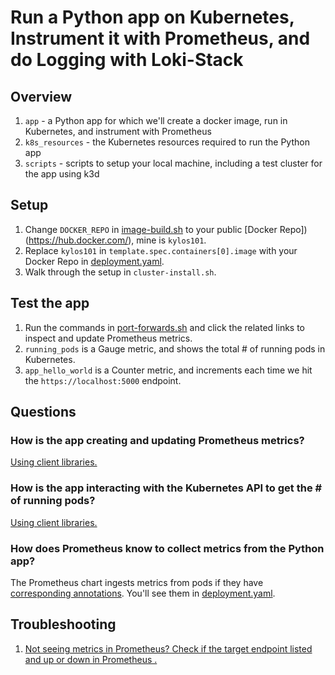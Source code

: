 # Run a Python app on Kubernetes, Instrument it with Prometheus, and do Logging with Loki-Stack

## Overview

1. `app` - a Python app for which we'll create a docker image, run in Kubernetes, and instrument with Prometheus
2. `k8s_resources` - the Kubernetes resources required to run the Python app
3. `scripts` - scripts to setup your local machine, including a test cluster for the app using k3d

## Setup

1. Change `DOCKER_REPO` in [image-build.sh](./scripts/image-build.sh) to your public [Docker Repo])(https://hub.docker.com/), mine is `kylos101`.
2. Replace `kylos101` in `template.spec.containers[0].image` with your Docker Repo in [deployment.yaml](.k8s_resources/../k8s_resources/deployment.yaml).
3. Walk through the setup in `cluster-install.sh`.

## Test the app

1. Run the commands in [port-forwards.sh](./scripts/port-forwards.sh) and click the related links to inspect and update Prometheus metrics.
2. `running_pods` is a Gauge metric, and shows the total # of running pods in Kubernetes.
3. `app_hello_world` is a Counter metric, and increments each time we hit the `https://localhost:5000` endpoint.

## Questions

### How is the app creating and updating Prometheus metrics?

[Using client libraries.](https://prometheus.io/docs/instrumenting/clientlibs/)

### How is the app interacting with the Kubernetes API to get the # of running pods?

[Using client libraries.](https://kubernetes.io/docs/tasks/administer-cluster/access-cluster-api/#programmatic-access-to-the-api)

### How does Prometheus know to collect metrics from the Python app?

The Prometheus chart ingests metrics from pods if they have [corresponding annotations](https://artifacthub.io/packages/helm/prometheus-community/prometheus#scraping-pod-metrics-via-annotations). You'll see them in [deployment.yaml](.k8s_resources/../k8s_resources/deployment.yaml).

## Troubleshooting

1. [Not seeing metrics in Prometheus? Check if the target endpoint listed and up or down in Prometheus .](http://localhost:8082/targets)
